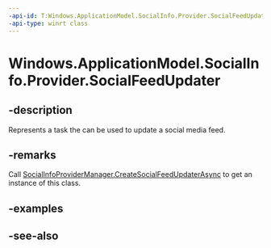 ----api-id: T:Windows.ApplicationModel.SocialInfo.Provider.SocialFeedUpdater
-api-type: winrt class
---<!-- Class syntax.public class SocialFeedUpdater : Windows.ApplicationModel.SocialInfo.Provider.ISocialFeedUpdater--># Windows.ApplicationModel.SocialInfo.Provider.SocialFeedUpdater## -descriptionRepresents a task the can be used to update a social media feed.## -remarksCall [SocialInfoProviderManager.CreateSocialFeedUpdaterAsync](socialinfoprovidermanager_createsocialfeedupdaterasync.md) to get an instance of this class.## -examples## -see-also